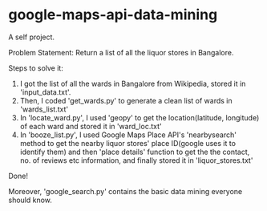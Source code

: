 # google-maps-api-data-mining
A self project.

Problem Statement: Return a list of all the liquor stores in Bangalore.

Steps to solve it:
1. I got the list of all the wards in Bangalore from Wikipedia, stored it in 'input_data.txt'.
2. Then, I coded 'get_wards.py' to generate a clean list of wards in 'wards_list.txt'
3. In 'locate_ward.py', I used 'geopy' to get the location(latitude, longitude) of each ward and stored it in 'ward_loc.txt'
4. In 'booze_list.py', I used Google Maps Place API's 'nearbysearch' method to get the nearby liquor stores' place ID(google uses it to identify them) and then 'place details' function to get the the contact, no. of reviews etc information, and finally stored it in 'liquor_stores.txt'

Done!

Moreover, 'google_search.py' contains the basic data mining everyone should know.
